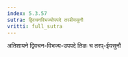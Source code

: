 ```yaml
---
index: 5.3.57
sutra: द्विवचनविभज्योपपदे तरबीयसुनौ
vritti: full_sutra
---
```


अतिशायने द्विवचन-विभज्य-उपपदे तिङः च तरप्-ईयसुनौ   